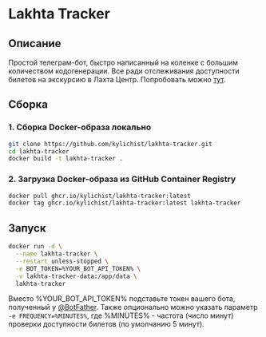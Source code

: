 # Lakhta Tracker

## Описание

Простой телеграм-бот, быстро написанный на коленке с большим количеством кодогенерации. Все ради отслеживания
доступности билетов на экскурсию в Лахта Центр. Попробовать можно [тут](https://t.me/lakhta_tracker_bot).

## Сборка

### 1. Сборка Docker-образа локально

```bash
git clone https://github.com/kylichist/lakhta-tracker.git
cd lakhta-tracker
docker build -t lakhta-tracker .
```

### 2. Загрузка Docker-образа из GitHub Container Registry

```bash
docker pull ghcr.io/kylichist/lakhta-tracker:latest
docker tag ghcr.io/kylichist/lakhta-tracker:latest lakhta-tracker
```

## Запуск

```bash
docker run -d \
  --name lakhta-tracker \
  --restart unless-stopped \
  -e BOT_TOKEN=%YOUR_BOT_API_TOKEN% \
  -v lakhta-tracker-data:/app/data \
  lakhta-tracker
```

Вместо %YOUR_BOT_API_TOKEN% подставьте токен вашего бота, полученный у [@BotFather](https://t.me/BotFather). Также
опционально можно указать параметр `-e FREQUENCY=%MINUTES%`, где %MINUTES% - частота (число минут) проверки доступности билетов (по
умолчанию 5 минут).
